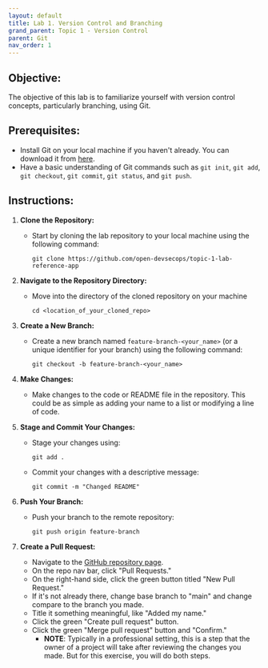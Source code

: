 ```yaml
---
layout: default
title: Lab 1. Version Control and Branching
grand_parent: Topic 1 - Version Control
parent: Git
nav_order: 1
---
```


## Objective:
The objective of this lab is to familiarize yourself with version control concepts, particularly branching, using Git.

## Prerequisites:
- Install Git on your local machine if you haven't already. You can download it from [here](https://git-scm.com/).
- Have a basic understanding of Git commands such as `git init`, `git add`, `git checkout`, `git commit`, `git status`, and `git push`.

## Instructions:
1. **Clone the Repository:**
   - Start by cloning the lab repository to your local machine using the following command:
     ```
     git clone https://github.com/open-devsecops/topic-1-lab-reference-app
     ```
   
2. **Navigate to the Repository Directory:**
   - Move into the directory of the cloned repository on your machine
     ```
     cd <location_of_your_cloned_repo>
     ```

3. **Create a New Branch:**
   - Create a new branch named `feature-branch-<your_name>` (or a unique identifier for your branch) using the following command:
     ```
     git checkout -b feature-branch-<your_name>
     ```

4. **Make Changes:**
   - Make changes to the code or README file in the repository. This could be as simple as adding your name to a list or modifying a line of code.

5. **Stage and Commit Your Changes:**
   - Stage your changes using:
     ```
     git add .
     ```
   - Commit your changes with a descriptive message:
     ```
     git commit -m "Changed README"
     ```

6. **Push Your Branch:**
   - Push your branch to the remote repository:
     ```
     git push origin feature-branch
     ```

7. **Create a Pull Request:**
   - Navigate to the [GitHub repository page](https://github.com/open-devsecops/topic-1-lab-reference-app).
   - On the repo nav bar, click "Pull Requests."
   - On the right-hand side, click the green button titled "New Pull Request."
   - If it's not already there, change base branch to "main" and change compare to the branch you made.
   - Title it something meaningful, like "Added my name."
   - Click the green "Create pull request" button.
   - Click the green "Merge pull request" button and "Confirm."
        - **NOTE**: Typically in a professional setting, this is a step that the owner of a project will take after reviewing the changes you made. But for this exercise, you will do both steps.
